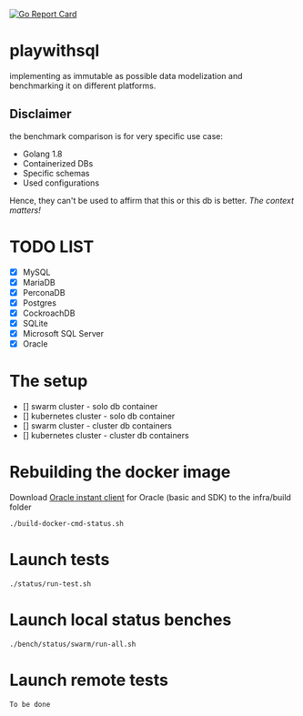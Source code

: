[![Go Report Card](https://goreportcard.com/badge/github.com/vincentserpoul/playwithsql)](https://goreportcard.com/report/github.com/vincentserpoul/playwithsql)

# playwithsql

implementing as immutable as possible data modelization and benchmarking it on different platforms.

## Disclaimer

the benchmark comparison is for very specific use case:
* Golang 1.8
* Containerized DBs
* Specific schemas
* Used configurations

Hence, they can't be used to affirm that this or this db is better.
*The context matters!*

# TODO LIST

- [x] MySQL
- [x] MariaDB
- [x] PerconaDB
- [x] Postgres
- [x] CockroachDB
- [x] SQLite
- [x] Microsoft SQL Server
- [x] Oracle

# The setup

- [] swarm cluster - solo db container
- [] kubernetes cluster - solo db container
- [] swarm cluster - cluster db containers
- [] kubernetes cluster - cluster db containers

# Rebuilding the docker image

Download [Oracle instant client](http://www.oracle.com/technetwork/topics/linuxx86-64soft-092277.html) for Oracle (basic and SDK) to the infra/build folder

```
./build-docker-cmd-status.sh
```

# Launch tests

```
./status/run-test.sh
```

# Launch local status benches

```
./bench/status/swarm/run-all.sh
```

# Launch remote tests

```
To be done
```